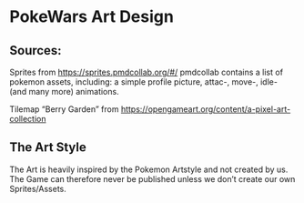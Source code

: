# PokeWars Art Design
## Sources:
Sprites from https://sprites.pmdcollab.org/#/
pmdcollab contains a list of pokemon assets, including: a simple profile picture, attac-, move-, idle- (and many more) animations. 

Tilemap “Berry Garden” from https://opengameart.org/content/a-pixel-art-collection

## The Art Style
The Art is heavily inspired by the Pokemon Artstyle and not created by us. The Game can therefore never be published unless we don’t create our own Sprites/Assets. 

